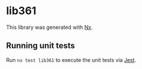 # lib361

This library was generated with [Nx](https://nx.dev).

## Running unit tests

Run `nx test lib361` to execute the unit tests via [Jest](https://jestjs.io).
